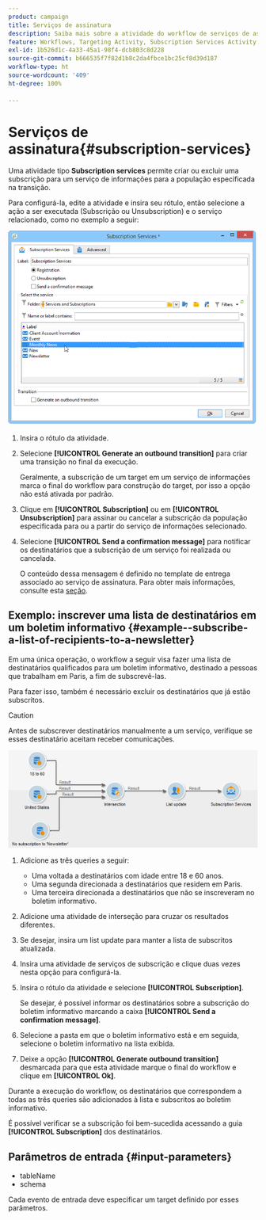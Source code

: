 ```yaml
---
product: campaign
title: Serviços de assinatura
description: Saiba mais sobre a atividade do workflow de serviços de assinatura
feature: Workflows, Targeting Activity, Subscription Services Activity
exl-id: 1b526d1c-4a33-45a1-98f4-dcb803c8d228
source-git-commit: b666535f7f82d1b8c2da4fbce1bc25cf8d39d187
workflow-type: ht
source-wordcount: '409'
ht-degree: 100%

---
```


# Serviços de assinatura{#subscription-services}



Uma atividade tipo **Subscription services** permite criar ou excluir uma subscrição para um serviço de informações para a população especificada na transição.

Para configurá-la, edite a atividade e insira seu rótulo, então selecione a ação a ser executada (Subscrição ou Unsubscription) e o serviço relacionado, como no exemplo a seguir:

![](assets/edit_service_inscription.png)

1. Insira o rótulo da atividade.
1. Selecione **[!UICONTROL Generate an outbound transition]** para criar uma transição no final da execução.

   Geralmente, a subscrição de um target em um serviço de informações marca o final do workflow para construção do target, por isso a opção não está ativada por padrão.

1. Clique em **[!UICONTROL Subscription]** ou em **[!UICONTROL Unsubscription]** para assinar ou cancelar a subscrição da população especificada para ou a partir do serviço de informações selecionado.
1. Selecione **[!UICONTROL Send a confirmation message]** para notificar os destinatários que a subscrição de um serviço foi realizada ou cancelada.

   O conteúdo dessa mensagem é definido no template de entrega associado ao serviço de assinatura. Para obter mais informações, consulte esta [seção](../../delivery/using/managing-subscriptions.md).

## Exemplo: inscrever uma lista de destinatários em um boletim informativo {#example--subscribe-a-list-of-recipients-to-a-newsletter}

Em uma única operação, o workflow a seguir visa fazer uma lista de destinatários qualificados para um boletim informativo, destinado a pessoas que trabalham em Paris, a fim de subscrevê-las.

Para fazer isso, também é necessário excluir os destinatários que já estão subscritos.

>[!CAUTION]
>
>Antes de subscrever destinatários manualmente a um serviço, verifique se esses destinatário aceitam receber comunicações.

![](assets/subscription_services_example.png)

1. Adicione as três queries a seguir:

   * Uma voltada a destinatários com idade entre 18 e 60 anos.
   * Uma segunda direcionada a destinatários que residem em Paris.
   * Uma terceira direcionada a destinatários que não se inscreveram no boletim informativo.

1. Adicione uma atividade de interseção para cruzar os resultados diferentes.
1. Se desejar, insira um list update para manter a lista de subscritos atualizada.
1. Insira uma atividade de serviços de subscrição e clique duas vezes nesta opção para configurá-la.
1. Insira o rótulo da atividade e selecione **[!UICONTROL Subscription]**.

   Se desejar, é possível informar os destinatários sobre a subscrição do boletim informativo marcando a caixa **[!UICONTROL Send a confirmation message]**.

1. Selecione a pasta em que o boletim informativo está e em seguida, selecione o boletim informativo na lista exibida.
1. Deixe a opção **[!UICONTROL Generate outbound transition]** desmarcada para que esta atividade marque o final do workflow e clique em **[!UICONTROL Ok]**.

Durante a execução do workflow, os destinatários que correspondem a todas as três queries são adicionados à lista e subscritos ao boletim informativo.

É possível verificar se a subscrição foi bem-sucedida acessando a guia **[!UICONTROL Subscription]** dos destinatários.

## Parâmetros de entrada {#input-parameters}

* tableName
* schema

Cada evento de entrada deve especificar um target definido por esses parâmetros.
